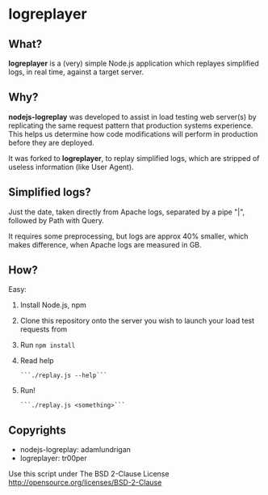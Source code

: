 # logreplayer #

## What?

__logreplayer__ is a (very) simple Node.js application which replayes simplified logs, in real time, against a target server.

## Why?

__nodejs-logreplay__ was developed to assist in load testing web server(s) by replicating the same request pattern that production systems experience.  This helps us determine how code modifications will perform in production before they are deployed.

It was forked to __logreplayer__, to replay simplified logs, which are stripped of useless information (like User Agent).

## Simplified logs?

Just the date, taken directly from Apache logs, separated by a pipe "|", followed by Path with Query.

It requires some preprocessing, but logs are approx 40% smaller, which makes difference, when Apache logs are measured in GB.

## How?

Easy:

1. Install Node.js, npm

2. Clone this repository onto the server you wish to launch your load test requests from

3. Run
       ```npm install``` 

4. Read help

       ```./replay.js --help```

5. Run!

       ```./replay.js <something>```

## Copyrights

* nodejs-logreplay: adamlundrigan
* logreplayer: tr00per

Use this script under The BSD 2-Clause License http://opensource.org/licenses/BSD-2-Clause
